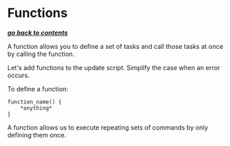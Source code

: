 # Functions

[***go back to contents***](01-contents.md)

A function allows you to define a set of tasks and call those tasks at once by
calling the function.

Let's add functions to the update script. Simplify the case when an error
occurs.

To define a function:

```
function_name() {
    *anything*
} 
```

A function allows us to execute repeating sets of commands by only defining
them once.
